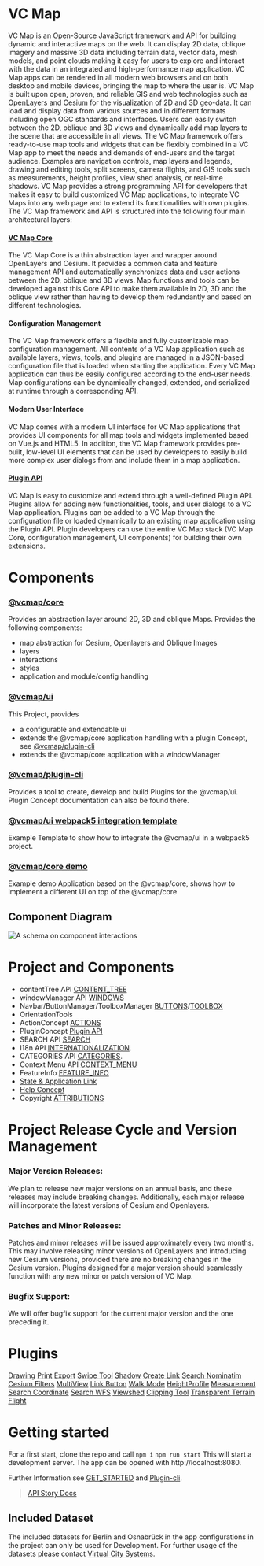 # VC Map

VC Map is an Open-Source JavaScript framework and API for building dynamic and interactive maps on the web. It can display
2D data, oblique imagery and massive 3D data including terrain data, vector data, mesh models, and point clouds making it
easy for users to explore and interact with the data in an integrated and high-performance map application. VC Map apps can
be rendered in all modern web browsers and on both desktop and mobile devices, bringing the map to where the user is.
VC Map is built upon open, proven, and reliable GIS and web technologies such as [OpenLayers](https://github.com/openlayers/openlayers)
and [Cesium](https://github.com/cesiumGS/cesium/) for the visualization of 2D and 3D geo-data. It can load and display data
from various sources and in different formats including open OGC standards and interfaces. Users can easily switch between
the 2D, oblique and 3D views and dynamically add map layers to the scene that are accessible in all views. The VC Map
framework offers ready-to-use map tools and widgets that can be flexibly combined in a VC Map app to meet the needs and demands of end-users and the target audience. Examples are navigation controls, map layers and legends, drawing and editing tools, split screens, camera flights, and GIS tools such as measurements, height profiles, view shed analysis, or real-time shadows.
VC Map provides a strong programming API for developers that makes it easy to build customized VC Map applications,
to integrate VC Maps into any web page and to extend its functionalities with own plugins. The VC Map framework and API
is structured into the following four main architectural layers:

#### [VC Map Core](https://github.com/virtualcitySYSTEMS/map-core)

The VC Map Core is a thin abstraction layer and wrapper around OpenLayers and Cesium. It provides a common data and feature
management API and automatically synchronizes data and user actions between the 2D, oblique and 3D views. Map functions and
tools can be developed against this Core API to make them available in 2D, 3D and the oblique view rather than having to
develop them redundantly and based on different technologies.

#### Configuration Management

The VC Map framework offers a flexible and fully customizable map configuration management. All contents of a VC Map application
such as available layers, views, tools, and plugins are managed in a JSON-based configuration file that is loaded when starting
the application. Every VC Map application can thus be easily configured according to the end-user needs. Map configurations can
be dynamically changed, extended, and serialized at runtime through a corresponding API.

#### Modern User Interface

VC Map comes with a modern UI interface for VC Map applications that provides UI components for all map tools and widgets
implemented based on Vue.js and HTML5. In addition, the VC Map framework provides pre-built, low-level UI elements that can
be used by developers to easily build more complex user dialogs from and include them in a map application.

#### [Plugin API](https://github.com/virtualcitySYSTEMS/map-plugin-cli)

VC Map is easy to customize and extend through a well-defined Plugin API. Plugins allow for adding new functionalities,
tools, and user dialogs to a VC Map application. Plugins can be added to a VC Map through the configuration file or loaded
dynamically to an existing map application using the Plugin API. Plugin developers can use the entire VC Map stack
(VC Map Core, configuration management, UI components) for building their own extensions.

# Components

### [@vcmap/core](https://github.com/virtualcitySYSTEMS/map-core)

Provides an abstraction layer around 2D, 3D and oblique Maps. Provides the following components:

- map abstraction for Cesium, Openlayers and Oblique Images
- layers
- interactions
- styles
- application and module/config handling

### [@vcmap/ui](https://github.com/virtualcitySYSTEMS/map-ui)

This Project, provides

- a configurable and extendable ui
- extends the @vcmap/core application handling with a plugin Concept, see [@vcmap/plugin-cli](https://github.com/virtualcitySYSTEMS/map-plugin-cli)
- extends the @vcmap/core application with a windowManager

### [@vcmap/plugin-cli](https://github.com/virtualcitySYSTEMS/map-plugin-cli)

Provides a tool to create, develop and build Plugins for the @vcmap/ui.
Plugin Concept documentation can also be found there.

### [@vcmap/ui webpack5 integration template](https://github.com/virtualcitySYSTEMS/map-ui-webpack5-example)

Example Template to show how to integrate the @vcmap/ui in a webpack5 project.

### [@vcmap/core demo](https://github.com/virtualcitySYSTEMS/map-core-demo)

Example demo Application based on the @vcmap/core, shows how to implement a different UI on top of the @vcmap/core

## Component Diagram

![A schema on component interactions](./documentation/VC_Map_Diagram.png)

# Project and Components

- contentTree API [CONTENT_TREE](documentation/CONTENT_TREE.md)
- windowManager API [WINDOWS](documentation/WINDOWS.md)
- Navbar/ButtonManager/ToolboxManager [BUTTONS](documentation/BUTTONS.md)/[TOOLBOX](documentation/TOOLBOX.md)
- OrientationTools
- ActionConcept [ACTIONS](documentation/ACTIONS.md)
- PluginConcept [Plugin API](https://github.com/virtualcitySYSTEMS/map-plugin-cli)
- SEARCH API [SEARCH](documentation/SEARCH.md)
- I18n API [INTERNATIONALIZATION](documentation/INTERNATIONALIZATION.md).
- CATEGORIES API [CATEGORIES](documentation/CATEGORIES.md).
- Context Menu API [CONTEXT_MENU](documentation/CONTEXT_MENU.md)
- FeatureInfo [FEATURE_INFO](documentation/FEATURE_INFO.md)
- [State & Application Link](documentation/STATE.md)
- [Help Concept](documentation/HELP.md)
- Copyright [ATTRIBUTIONS](documentation/ATTRIBUTIONS.md)

# Project Release Cycle and Version Management

### Major Version Releases:

We plan to release new major versions on an annual basis, and these releases may include breaking changes.
Additionally, each major release will incorporate the latest versions of Cesium and Openlayers.

### Patches and Minor Releases:

Patches and minor releases will be issued approximately every two months. This may involve releasing minor versions of
OpenLayers and introducing new Cesium versions, provided there are no breaking changes in the Cesium version.
Plugins designed for a major version should seamlessly function with any new minor or patch version of VC Map.

### Bugfix Support:

We will offer bugfix support for the current major version and the one preceding it.

# Plugins

[Drawing](https://github.com/virtualcitySYSTEMS/map-draw)
[Print](https://github.com/virtualcitySYSTEMS/map-print)
[Export](https://github.com/virtualcitySYSTEMS/map-export)
[Swipe Tool](https://github.com/virtualcitySYSTEMS/map-swipe-tool)
[Shadow](https://github.com/virtualcitySYSTEMS/map-shadow)
[Create Link](https://github.com/virtualcitySYSTEMS/map-createLink)
[Search Nominatim](https://github.com/virtualcitySYSTEMS/map-search-nominatim)
[Cesium Filters](https://github.com/virtualcitySYSTEMS/map-cesium-filters)
[MultiView](https://github.com/virtualcitySYSTEMS/map-multi-view)
[Link Button](https://github.com/virtualcitySYSTEMS/map-link-button)
[Walk Mode](https://github.com/virtualcitySYSTEMS/map-walk)
[HeightProfile](https://github.com/virtualcitySYSTEMS/map-heightprofile)
[Measurement](https://github.com/virtualcitySYSTEMS/map-measurement)
[Search Coordinate](https://github.com/virtualcitySYSTEMS/map-search-coordinate)
[Search WFS](https://github.com/virtualcitySYSTEMS/map-search-wfs)
[Viewshed](https://github.com/virtualcitySYSTEMS/map-viewshed)
[Clipping Tool](https://github.com/virtualcitySYSTEMS/map-clipping-tool)
[Transparent Terrain](https://github.com/virtualcitySYSTEMS/map-transparent-terrain)
[Flight](https://github.com/virtualcitySYSTEMS/map-flight)

# Getting started

For a first start, clone the repo and call `npm i` `npm run start` This will start a development server. The
app can be opened with http://localhost:8080.

Further Information see [GET_STARTED](documentation/GET_STARTED.md) and [Plugin-cli](https://github.com/virtualcitySYSTEMS/map-plugin-cli).

> [API Story Docs](https://lib.virtualcitymap.de/ui/6.0/story/)

## Included Dataset

The included datasets for Berlin and Osnabrück in the app configurations in the project can only be used for Development.
For further usage of the datasets please contact [Virtual City Systems](https://vc.systems).
